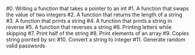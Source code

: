 #0. Writing a function that takes a pointer to an int #1. A function that swaps the value of two integers #2. A function that returns the length of a string #3. A function that prints a string #4. A function that prints a string in reverse #5. A function that reverses a string #6. Printing letters while skipping #7. Print half of the string #8. Print elements of an array #9. Copies string pointed by src #10. Convert a string to integer #11. Generate random valid passwords
